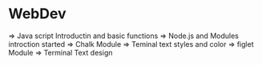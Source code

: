 # WebDev
=> Java script Introductin and basic functions
=> Node.js and Modules introction started
=> Chalk Module => Teminal text styles and color
=> figlet Module => Terminal Text design
